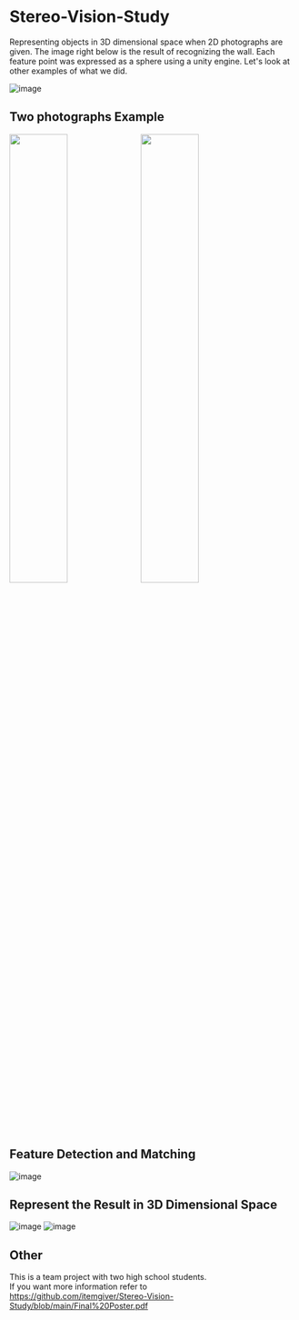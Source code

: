 # Stereo-Vision-Study

Representing objects in 3D dimensional space when 2D photographs are given. The image right below is the result of recognizing the wall. Each feature point was expressed as a sphere using a unity engine. Let's look at other examples of what we did.

![image](https://user-images.githubusercontent.com/87184009/135032490-d866c3cd-ec87-43f8-8ef3-d2d05259cbce.png)

## Two photographs Example

<img src = "https://user-images.githubusercontent.com/87184009/136490089-754c7e66-5433-4698-9d66-c3d68485ca81.png" width="45%"> <img src = "https://user-images.githubusercontent.com/87184009/136490127-7ee6b5d5-f3a3-4ddb-b733-f92dcc80f818.png" width="45%">

## Feature Detection and Matching

![image](https://user-images.githubusercontent.com/87184009/136490814-4d883437-3aeb-4c5b-9405-5abb7581cad0.png)

## Represent the Result in 3D Dimensional Space

![image](https://user-images.githubusercontent.com/87184009/136490914-67758018-440c-4b24-8d3f-61841f556f16.png)
![image](https://user-images.githubusercontent.com/87184009/136490972-3fe82703-855b-48d3-9aba-6144de16db67.png)

## Other

This is a team project with two high school students. \
If you want more information refer to \
https://github.com/itemgiver/Stereo-Vision-Study/blob/main/Final%20Poster.pdf
